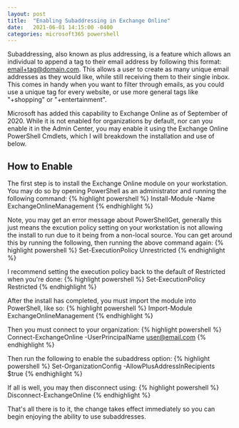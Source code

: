 ```yaml
---
layout: post
title:  "Enabling Subaddressing in Exchange Online"
date:   2021-06-01 14:15:00 -0400
categories: microsoft365 powershell
---
```

Subaddressing, also known as plus addressing, is a feature which allows an individual to append a tag to their email address by following this format: email+tag@domain.com. This allows a user to create as many unique email addresses as they would like, while still receiving them to their single inbox. This comes in handy when you want to filter through emails, as you could use a unique tag for every website, or use more general tags like "+shopping" or "+entertainment". 

Microsoft has added this capability to Exchange Online as of September of 2020. While it is not enabled for organizations by default, nor can you enable it in the Admin Center, you may enable it using the Exchange Online PowerShell Cmdlets, which I will breakdown the installation and use of below.

## How to Enable

The first step is to install the Exchange Online module on your workstation.
You may do so by opening PowerShell as an administrator and running the following command:
{% highlight powershell %}
Install-Module -Name ExchangeOnlineManagement
{% endhighlight %}

Note, you may get an error message about PowerShellGet, generally this just means the excution policy setting on your workstation is not allowing the install to run due to it being from a non-local source. You can  get around this by running the following, then running the above command again:
{% highlight powershell %}
Set-ExecutionPolicy Unrestricted
{% endhighlight %}

I recommend setting the execution policy back to the default of Restricted when you're done:
{% highlight powershell %}
Set-ExecutionPolicy Restricted
{% endhighlight %}

After the install has completed, you must import the module into PowerShell, like so:
{% highlight powershell %}
Import-Module ExchangeOnlineManagement
{% endhighlight %}

Then you must connect to your organization:
{% highlight powershell %}
Connect-ExchangeOnline -UserPrincipalName user@email.com
{% endhighlight %}

Then run the following to enable the subaddress option:
{% highlight powershell %}
Set-OrganizationConfig -AllowPlusAddressInRecipients $true
{% endhighlight %}

If all is well, you may then disconnect using:
{% highlight powershell %}
Disconnect-ExchangeOnline
{% endhighlight %}

That's all there is to it, the change takes effect immediately so you can begin enjoying the ability to use subaddresses.